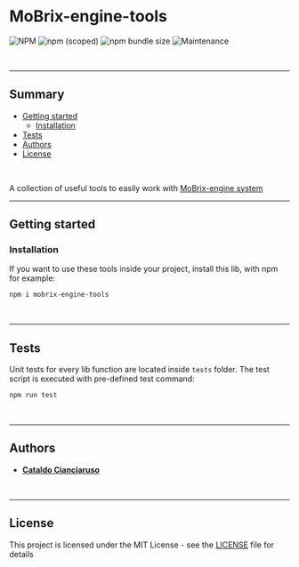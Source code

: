 # MoBrix-engine-tools

![NPM](https://img.shields.io/npm/l/mobrix-engine-tools?label=License&style=for-the-badge)
![npm (scoped)](https://img.shields.io/npm/v/mobrix-engine-tools?color=orange%20&label=Latest%20version&style=for-the-badge&logo=npm)
![npm bundle size](https://img.shields.io/bundlephobia/min/mobrix-engine-tools?label=Package%20size&style=for-the-badge)
![Maintenance](https://img.shields.io/maintenance/yes/2025?label=Maintained&style=for-the-badge)

<br>

---

## Summary

- [Getting started](#getting-started)
  - [Installation](#installation)
- [Tests](#tests)
- [Authors](#authors)
- [License](#license)

<br>

A collection of useful tools to easily work with [MoBrix-engine system](https://github.com/CianciarusoCataldo/mobrix-engine)

---

## Getting started

### Installation

If you want to use these tools inside your project, install this lib, with npm for example:

```sh
npm i mobrix-engine-tools
```

<br>

---

## Tests

Unit tests for every lib function are located inside `tests` folder. The test script is executed with pre-defined test command:

```sh
npm run test
```

<br>

---

## Authors

- [**Cataldo Cianciaruso**](https://github.com/CianciarusoCataldo)

<br>

---

## License

This project is licensed under the MIT License - see the [LICENSE](LICENSE) file for details
